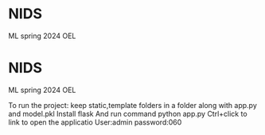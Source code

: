 # NIDS
ML spring 2024 OEL
# NIDS
ML spring 2024 OEL

To run the project: 
keep static,template folders in a folder along with app.py and model.pkl
Install flask
And run command python app.py
Ctrl+click to link to open the applicatio
User:admin
password:060
